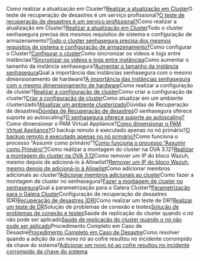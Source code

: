 Como realizar a atualização em Cluster?[Realizar a atualização em Cluster](https://community.senhasegura.io/t/como-realizar-a-atualizacao-em-cluster/265)O teste de recuperação de desastres é um serviço profissional?[O teste de recuperação de desastres é um serviço profissional?](https://community.senhasegura.io/t/disaster-recovery-test-is-professional-service/630)Como realizar a atualização em Cluster?[Realizar a atualização em Cluster](https://community.senhasegura.io/t/como-realizar-a-atualizacao-em-cluster/265)Todo o cluster senhasegura precisa dos mesmos requisitos de sistema e configuração de armazenamento?[Todo o cluster senhasegura precisa dos mesmos requisitos de sistema e configuração de armazenamento?](https://community.senhasegura.io/t/does-all-the-senhasegura-cluster-need-same-system-requirements-and-storage-configuration/519)Como configurar o Cluster?[Configurar o cluster](https://community.senhasegura.io/t/cluster-setup-orbit/132)Como sincronizar os vídeos e logs entre instâncias?[Sincronizar os vídeos e logs entre instâncias](https://community.senhasegura.io/t/synchronization-of-videos-and-logs-between-instances/862)Como aumentar o tamanho da instância senhasegura?[Aumentar o tamanho da instância senhasegura](https://community.senhasegura.io/t/disk-expansion-how-to-increase-the-size-of-the-senhasegura-instance/447)Qual a importância das instâncias senhasegura com o mesmo dimensionamento de hardware?[A importância das instâncias senhasegura com o mesmo dimensionamento de hardware](https://community.senhasegura.io/t/importance-of-senhasegura-instances-having-the-same-hardware-sizing/478)Como realizar a configuração de cluster?[Realizar a configuração de cluster](https://community.senhasegura.io/t/pam-core-3-18-como-realizar-a-configuracao-de-cluster-pt-br/112)Como criar a configuração de cluster?[Criar a configuração de cluster](https://www.youtube.com/watch?v=SfTegnaMFD4&t=81s)Como atualizar em um ambiente clusterizado?[Atualizar um ambiente clusterizado](https://community.senhasegura.io/t/how-to-update-in-a-clustered-environment/143)Dúvidas de Recuperação de desastres[Dúvidas de Recuperação de desastres](https://community.senhasegura.io/t/disaster-recovery/1006)O senhasegura oferece suporte ao autoscaling?[O senhasegura oferece suporte ao autoscaling?](https://community.senhasegura.io/t/does-senhasegura-support-auto-scaling/1106)Como dimensionar o PAM Virtual Appliance?[Como dimensionar o PAM Virtual Appliance?](https://community.senhasegura.io/t/how-to-sizing-the-pam-virtual-appliance/1001)O backup remoto é executado apenas no nó primário?[O backup remoto é executado apenas no nó primário?](https://community.senhasegura.io/t/remote-backup-runs-only-on-the-master-node/1014)Como funciona o processo “Assumir como primário”?[Como funciona o processo “Assumir como Primário”?](https://community.senhasegura.io/t/how-the-assume-as-master-process-works/867)Como realizar a montagem do cluster na OVA 3\.12?[Realizar a montagem do cluster na OVA 3\.12](https://community.senhasegura.io/t/cluster-assembly-with-ova-3-12/533)Como remover um IP do bloco Wazuh, mesmo depois de adicioná\-lo à Allowlist?[Remover um IP do bloco Wazuh, mesmo depois de adicioná\-lo à Allowlist](https://community.senhasegura.io/t/how-to-remove-an-ip-from-the-wazuh-block-even-after-having-added-it-to-the-whitelist/528)Como adicionar membros adicionais ao cluster?[Adicionar membros adicionais ao cluster](https://community.senhasegura.io/t/how-to-add-additional-members-to-the-cluster/476)Como fazer a montagem de cluster no senhasegura?[Fazer a montagem de cluster no senhasegura](https://community.senhasegura.io/t/cluster-assembly-at-senhasegura/422)Qual a parametrização para o Galera Cluster?[Parametrização para o Galera Cluster](https://community.senhasegura.io/t/parameterizations-for-galera-cluster/610)Configuração de recuperação de desastres (DR)[Recuperação de desastres (DR)](https://community.senhasegura.io/t/disaster-recovery-dr-configuration/1009)Como realizar um teste de DR?[Realizar um teste de DR](https://community.senhasegura.io/t/how-to-perform-a-dr-test/466)Solução de problemas de conexão e testes[Solução de problemas de conexão e testes](https://community.senhasegura.io/t/connection-troubleshoot-icmp-release-and-latency-test-for-senhasegura-cluster/495)Saúde de replicação do cluster quando o nó não pode ser aplicado[Saúde de replicação do cluster quando o nó não pode ser aplicado](https://community.senhasegura.io/t/notification-cluster-replication-health-the-node-cannot-apply-write-sets-as-quikly-as-it-receives-them-5-04995/838)Procedimento Completo em Caso de Desastre[Procedimento Completo em Caso de Desastre](https://community.senhasegura.io/t/procedimento-completo-em-caso-de-desatre/950)Como resolver quando a adição de um novo nó ao cofre resultou no incidente corrompido da chave do sistema?[Adicionar um novo nó ao cofre resultou no incidente corrompido da chave do sistema](https://community.senhasegura.io/t/adding-a-new-node-to-the-vault-resulted-in-the-system-key-corrupted-incident/814)